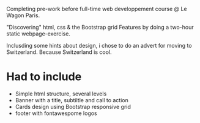Completing pre-work before full-time web developpement course @ Le Wagon Paris.

"Discovering" html, css & the Bootstrap grid Features by doing a two-hour static webpage-exercise.

Inclusding some hints about design, i chose to do an advert for moving to Switzerland. Because Switzerland is cool.

<h1> Had to include </h1>

 - Simple html structure, several levels
 - Banner with a title, subtiltle and call to action
 - Cards design using Bootstrap responsive grid
 - footer with fontawespome logos

